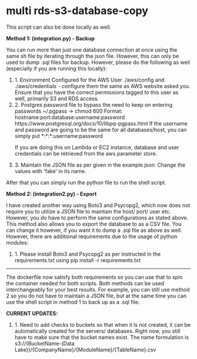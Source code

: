 # multi rds-s3-database-copy
This script can also be done locally as well. 

<p>
<b>Method 1: (integration.py) - Backup</b>
</p>
<p>
You can run more than just one database connection at once using the same sh file by iterating through the json file. However, this can only be used to dump .sql files for backup.
However, please do the following as well (especially if you are running this locally):
</p>

<ol>
<li> 1. Environment Configured for the AWS User
./aws/config and ./aws/credentials - configure them the same as AWS website asked you.
Ensure that you have the correct permissions tagged to this user as well, primarily S3 and RDS access. </li>

<li> 2. Postgres password file to bypass the need to keep on entering passwords
~/.pgpass → chmod 600
Format: hostname:port:database:username:password
https://www.postgresql.org/docs/10/libpq-pgpass.html
If the username and password are going to be the same for all databases/host, you can simply put *:*:*:username:password

If you are doing this on Lambda or EC2 instance, database and user credentials can be retrieved from the aws parameter store. </li>

<li> 3. Maintain the JSON file as per given in the example.json: Change the values with 'fake' in its name. </li>
</ol>

<p>
After that you can simply run the python file to run the shell script.
</p>

<p>
<b>Method 2: (integration2.py) - Export</b>
</p>
<p>
I have created another way using Boto3 and Psycopg2, which now does not require you to utilize a JSON file to maintain the host/ port/ user etc. However, you do have to perform the same configurations as stated above. This method also allows you to export the database to as a CSV file. You can change it however, if you want it to dump a .sql file as above as well. However, there are additional requirements due to the usage of python modules:
</p>

<ol>
<li> 1. Please install Boto3 and Psycopg2 as per instructed in the requirements.txt using pip install -r requirements.txt </li>
</ol>



-------------------------------------------------------------------------------------------------------------------------------------------------------------------
The dockerfile now satisfy both requirements so you can use that to spin the container needed for both scripts. Both methods can be used interchangeably for your best results. For example, you can still use method 2 so you do not have to maintain a JSON file, but at the same time you can use the shell script in method 1 to back up as a .sql file.

<b>CURRENT UPDATES:</b>

<ol>

<li>1. Need to add checks to buckets so that when it is not created, it can be automatically created for the servers/ databases. Right now, you still have to make sure that the bucket names exist. The name formulation is s3://{BucketName-(Data Lake)}/{CompanyName}/{ModuleName}/{TableName}.csv</li>
</ol>
